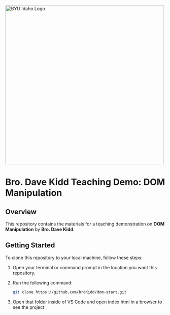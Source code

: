 <img src="https://upload.wikimedia.org/wikipedia/commons/thumb/7/7c/Brigham_Young_University%E2%80%93Idaho_logo.svg/1200px-Brigham_Young_University%E2%80%93Idaho_logo.svg.png" alt="BYU Idaho Logo" width="500">

# Bro. Dave Kidd Teaching Demo: DOM Manipulation

## Overview

This repository contains the materials for a teaching demonstration on **DOM Manipulation** by **Bro. Dave Kidd**. 

## Getting Started

To clone this repository to your local machine, follow these steps:

1. Open your terminal or command prompt in the location you want this repository.

2. Run the following command:

   ```sh
   git clone https://github.com/broKidd/dom-start.git

3. Open that folder inside of VS Code and open index.html in a browser to see the project
